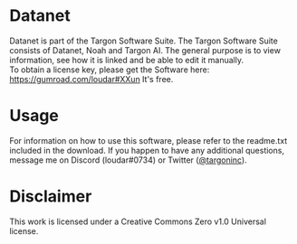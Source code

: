 # Datanet
Datanet is part of the Targon Software Suite. The Targon Software Suite consists of Datanet, Noah and Targon AI. The general purpose is to view information, see how it is linked and be able to edit it manually.<br>
To obtain a license key, please get the Software here:
https://gumroad.com/loudar#XXun
It's free.

# Usage
For information on how to use this software, please refer to the readme.txt included in the download. If you happen to have any additional questions, message me on Discord (loudar#0734) or Twitter (<a href=https://twitter.com/targoninc>@targoninc</a>).

# Disclaimer
This work is licensed under a Creative Commons Zero v1.0 Universal license.
